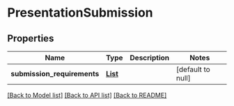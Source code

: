 # PresentationSubmission
## Properties

Name | Type | Description | Notes
------------ | ------------- | ------------- | -------------
**submission\_requirements** | [**List**](items.md) |  | [default to null]

[[Back to Model list]](../README.md#documentation-for-models) [[Back to API list]](../README.md#documentation-for-api-endpoints) [[Back to README]](../README.md)


